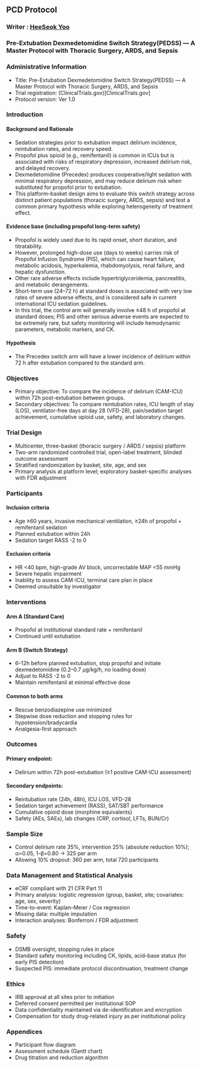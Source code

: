 ## PCD Protocol

### Writer : [HeeSeok Yoo](https://www.linkedin.com/in/hee-seok-yoo-763999245/)

### Pre-Extubation Dexmedetomidine Switch Strategy(PEDSS) — A Master Protocol with Thoracic Surgery, ARDS, and Sepsis
 
### Administrative Information
-	Title: Pre-Extubation Dexmedetomidine Switch Strategy(PEDSS) — A Master Protocol with Thoracic Surgery, ARDS, and Sepsis
-	Trial registration: (ClinicalTrials.gov)[ClinicalTrials.gov]
-	Protocol version: Ver 1.0
 
### Introduction

#### Background and Rationale
-	Sedation strategies prior to extubation impact delirium incidence, reintubation rates, and recovery speed.
-	Propofol plus opioid (e.g., remifentanil) is common in ICUs but is associated with risks of respiratory depression, increased delirium risk, and delayed recovery.
-	Dexmedetomidine (Precedex) produces cooperative/light sedation with minimal respiratory depression, and may reduce delirium risk when substituted for propofol prior to extubation.
-	This platform–basket design aims to evaluate this switch strategy across distinct patient populations (thoracic surgery, ARDS, sepsis) and test a common primary hypothesis while exploring heterogeneity of treatment effect.
#### Evidence base (including propofol long-term safety)
-	Propofol is widely used due to its rapid onset, short duration, and titratability.
-	However, prolonged high-dose use (days to weeks) carries risk of Propofol Infusion Syndrome (PIS), which can cause heart failure, metabolic acidosis, hyperkalemia, rhabdomyolysis, renal failure, and hepatic dysfunction.
-	Other rare adverse effects include hypertriglyceridemia, pancreatitis, and metabolic derangements.
-	Short-term use (24–72 h) at standard doses is associated with very low rates of severe adverse effects, and is considered safe in current international ICU sedation guidelines.
-	In this trial, the control arm will generally involve ≤48 h of propofol at standard doses; PIS and other serious adverse events are expected to be extremely rare, but safety monitoring will include hemodynamic parameters, metabolic markers, and CK.
#### Hypothesis
-	The Precedex switch arm will have a lower incidence of delirium within 72 h after extubation compared to the standard arm.
 
### Objectives
-	Primary objective: To compare the incidence of delirium (CAM-ICU) within 72h post-extubation between groups.
-	Secondary objectives: To compare reintubation rates, ICU length of stay (LOS), ventilator-free days at day 28 (VFD-28), pain/sedation target achievement, cumulative opioid use, safety, and laboratory changes.
 
### Trial Design
-	Multicenter, three-basket (thoracic surgery / ARDS / sepsis) platform
-	Two-arm randomized controlled trial, open-label treatment, blinded outcome assessment
-	Stratified randomization by basket, site, age, and sex
-	Primary analysis at platform level; exploratory basket-specific analyses with FDR adjustment
 
### Participants
#### Inclusion criteria
-	Age ≥60 years, invasive mechanical ventilation, ≥24h of propofol + remifentanil sedation
-	Planned extubation within 24h
-	Sedation target RASS -2 to 0
#### Exclusion criteria
-	HR <40 bpm, high-grade AV block, uncorrectable MAP <55 mmHg
-	Severe hepatic impairment
-	Inability to assess CAM-ICU, terminal care plan in place
-	Deemed unsuitable by investigator
 
### Interventions
#### Arm A (Standard Care)
-	Propofol at institutional standard rate + remifentanil
-	Continued until extubation
#### Arm B (Switch Strategy)
-	6–12h before planned extubation, stop propofol and initiate dexmedetomidine (0.2–0.7 µg/kg/h, no loading dose)
-	Adjust to RASS -2 to 0
-	Maintain remifentanil at minimal effective dose
#### Common to both arms
-	Rescue benzodiazepine use minimized
-	Stepwise dose reduction and stopping rules for hypotension/bradycardia
-	Analgesia-first approach
 
### Outcomes
#### Primary endpoint:
-	Delirium within 72h post-extubation (≥1 positive CAM-ICU assessment)
#### Secondary endpoints:
-	Reintubation rate (24h, 48h), ICU LOS, VFD-28
-	Sedation target achievement (RASS), SAT/SBT performance
-	Cumulative opioid dose (morphine equivalents)
-	Safety (AEs, SAEs), lab changes (CRP, cortisol, LFTs, BUN/Cr)
 
### Sample Size
-	Control delirium rate 35%, intervention 25% (absolute reduction 10%); α=0.05, 1–β=0.80 → 325 per arm
-	Allowing 10% dropout: 360 per arm, total 720 participants
 
### Data Management and Statistical Analysis
-	eCRF compliant with 21 CFR Part 11
-	Primary analysis: logistic regression (group, basket, site; covariates: age, sex, severity)
-	Time-to-event: Kaplan–Meier / Cox regression
-	Missing data: multiple imputation
-	Interaction analyses: Bonferroni / FDR adjustment
 
### Safety
-	DSMB oversight, stopping rules in place
-	Standard safety monitoring including CK, lipids, acid–base status (for early PIS detection)
-	Suspected PIS: immediate protocol discontinuation, treatment change
 
### Ethics
-	IRB approval at all sites prior to initiation
-	Deferred consent permitted per institutional SOP
-	Data confidentiality maintained via de-identification and encryption
-	Compensation for study drug-related injury as per institutional policy
 
### Appendices
-	Participant flow diagram
-	Assessment schedule (Gantt chart)
-	Drug titration and reduction algorithm
 

